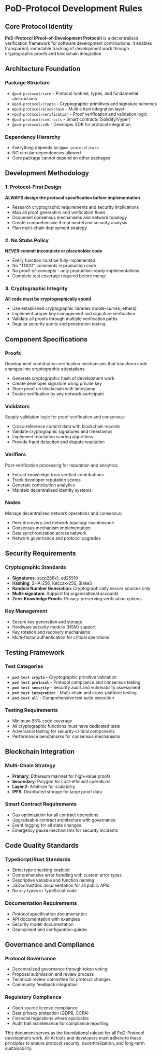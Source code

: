 # PoD-Protocol Development Rules

## Core Protocol Identity

**PoD-Protocol (Proof-of-Development Protocol)** is a decentralized verification framework for software development contributions. It enables transparent, immutable tracking of development work through cryptographic proofs and blockchain integration.

## Architecture Foundation

### Package Structure
- `@pod-protocol/core` - Protocol runtime, types, and fundamental abstractions
- `@pod-protocol/crypto` - Cryptographic primitives and signature schemes
- `@pod-protocol/blockchain` - Multi-chain integration layer
- `@pod-protocol/verification` - Proof verification and validation logic
- `@pod-protocol/contracts` - Smart contracts (Solidity/Vyper)
- `@pod-protocol/sdk` - Developer SDK for protocol integration

### Dependency Hierarchy
- Everything depends on `@pod-protocol/core`
- NO circular dependencies allowed
- Core package cannot depend on other packages

## Development Methodology

### 1. Protocol-First Design
**ALWAYS design the protocol specification before implementation**
- Research cryptographic requirements and security implications
- Map all proof generation and verification flows
- Document consensus mechanisms and network topology
- Create comprehensive threat model and security analysis
- Plan multi-chain deployment strategy

### 2. No Stubs Policy
**NEVER commit incomplete or placeholder code**
- Every function must be fully implemented
- No "TODO" comments in production code
- No proof-of-concepts - only production-ready implementations
- Complete test coverage required before merge

### 3. Cryptographic Integrity
**All code must be cryptographically sound**
- Use established cryptographic libraries (noble-curves, ethers)
- Implement proper key management and signature verification
- Validate all proofs through multiple verification paths
- Regular security audits and penetration testing

## Component Specifications

### Proofs
Development contribution verification mechanisms that transform code changes into cryptographic attestations:
- Generate cryptographic hash of development work
- Create developer signature using private key
- Store proof on blockchain with timestamp
- Enable verification by any network participant

### Validators
Supply validation logic for proof verification and consensus:
- Cross-reference commit data with blockchain records
- Validate cryptographic signatures and timestamps
- Implement reputation scoring algorithms
- Provide fraud detection and dispute resolution

### Verifiers
Post-verification processing for reputation and analytics:
- Extract knowledge from verified contributions
- Track developer reputation scores
- Generate contribution analytics
- Maintain decentralized identity systems

### Nodes
Manage decentralized network operations and consensus:
- Peer discovery and network topology maintenance
- Consensus mechanism implementation
- Data synchronization across network
- Network governance and protocol upgrades

## Security Requirements

### Cryptographic Standards
- **Signatures**: secp256k1, ed25519
- **Hashing**: SHA-256, Keccak-256, Blake3
- **Random Number Generation**: Cryptographically secure sources only
- **Multi-signature**: Support for organizational accounts
- **Zero-Knowledge Proofs**: Privacy-preserving verification options

### Key Management
- Secure key generation and storage
- Hardware security module (HSM) support
- Key rotation and recovery mechanisms
- Multi-factor authentication for critical operations

## Testing Framework

### Test Categories
- **`pod test crypto`** - Cryptographic primitive validation
- **`pod test protocol`** - Protocol compliance and consensus testing
- **`pod test security`** - Security audit and vulnerability assessment
- **`pod test integration`** - Multi-chain and cross-platform testing
- **`pod test all`** - Comprehensive test suite execution

### Testing Requirements
- Minimum 95% code coverage
- All cryptographic functions must have dedicated tests
- Adversarial testing for security-critical components
- Performance benchmarks for consensus mechanisms

## Blockchain Integration

### Multi-Chain Strategy
- **Primary**: Ethereum mainnet for high-value proofs
- **Secondary**: Polygon for cost-efficient operations
- **Layer 2**: Arbitrum for scalability
- **IPFS**: Distributed storage for large proof data

### Smart Contract Requirements
- Gas optimization for all contract operations
- Upgradeable contract architecture with governance
- Event logging for all state changes
- Emergency pause mechanisms for security incidents

## Code Quality Standards

### TypeScript/Rust Standards
- Strict type checking enabled
- Comprehensive error handling with custom error types
- Descriptive variable and function naming
- JSDoc/rustdoc documentation for all public APIs
- No `any` types in TypeScript code

### Documentation Requirements
- Protocol specification documentation
- API documentation with examples
- Security model documentation
- Deployment and configuration guides

## Governance and Compliance

### Protocol Governance
- Decentralized governance through token voting
- Proposal submission and review process
- Technical review committee for protocol changes
- Community feedback integration

### Regulatory Compliance
- Open source license compliance
- Data privacy protection (GDPR, CCPA)
- Financial regulations where applicable
- Audit trail maintenance for compliance reporting

This document serves as the foundational ruleset for all PoD-Protocol development work. All AI tools and developers must adhere to these principles to ensure protocol security, decentralization, and long-term sustainability.
